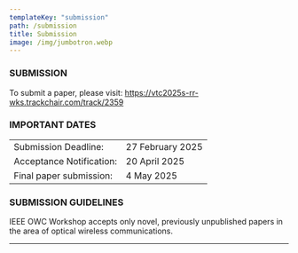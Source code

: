 ```yaml
---
templateKey: "submission"
path: /submission
title: Submission
image: /img/jumbotron.webp
---
```

### SUBMISSION

To submit a paper, please visit: https://vtc2025s-rr-wks.trackchair.com/track/2359

### IMPORTANT DATES

|                          |                                                 |
| ------------------------ | ----------------------------------------------- |
| Submission Deadline:     | 27 February 2025|
| Acceptance Notification: | 20 April 2025|
| Final paper submission:  | 4 May 2025|


<!-- 
Workshop paper submission due: 27 February 2025
A possible extension would be: 13 March 2025 (but only if we need it)
***Soft or Review deadline: 13 April 2025, please do not miss this one, it effects timelines.
Workshop paper acceptance notification: 20 April 2025
Final paper submission: 4 May 2025 
-->

### SUBMISSION GUIDELINES

IEEE OWC Workshop accepts only novel, previously unpublished papers in the area of optical wireless communications.

---
